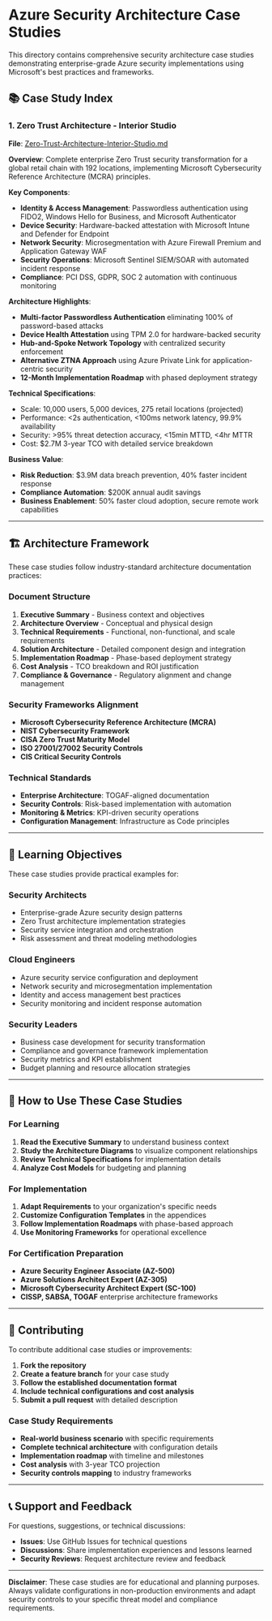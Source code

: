 # Azure Security Architecture Case Studies

This directory contains comprehensive security architecture case studies demonstrating enterprise-grade Azure security implementations using Microsoft's best practices and frameworks.

## 📚 Case Study Index

### 1. Zero Trust Architecture - Interior Studio
**File**: [Zero-Trust-Architecture-Interior-Studio.md](./Zero-Trust-Architecture-Interior-Studio.md)

**Overview**: Complete enterprise Zero Trust security transformation for a global retail chain with 192 locations, implementing Microsoft Cybersecurity Reference Architecture (MCRA) principles.

**Key Components**:
- **Identity & Access Management**: Passwordless authentication using FIDO2, Windows Hello for Business, and Microsoft Authenticator
- **Device Security**: Hardware-backed attestation with Microsoft Intune and Defender for Endpoint
- **Network Security**: Microsegmentation with Azure Firewall Premium and Application Gateway WAF
- **Security Operations**: Microsoft Sentinel SIEM/SOAR with automated incident response
- **Compliance**: PCI DSS, GDPR, SOC 2 automation with continuous monitoring

**Architecture Highlights**:
- **Multi-factor Passwordless Authentication** eliminating 100% of password-based attacks
- **Device Health Attestation** using TPM 2.0 for hardware-backed security
- **Hub-and-Spoke Network Topology** with centralized security enforcement
- **Alternative ZTNA Approach** using Azure Private Link for application-centric security
- **12-Month Implementation Roadmap** with phased deployment strategy

**Technical Specifications**:
- Scale: 10,000 users, 5,000 devices, 275 retail locations (projected)
- Performance: <2s authentication, <100ms network latency, 99.9% availability
- Security: >95% threat detection accuracy, <15min MTTD, <4hr MTTR
- Cost: $2.7M 3-year TCO with detailed service breakdown

**Business Value**:
- **Risk Reduction**: $3.9M data breach prevention, 40% faster incident response
- **Compliance Automation**: $200K annual audit savings
- **Business Enablement**: 50% faster cloud adoption, secure remote work capabilities

---

## 🏗️ Architecture Framework

These case studies follow industry-standard architecture documentation practices:

### **Document Structure**
1. **Executive Summary** - Business context and objectives
2. **Architecture Overview** - Conceptual and physical design
3. **Technical Requirements** - Functional, non-functional, and scale requirements
4. **Solution Architecture** - Detailed component design and integration
5. **Implementation Roadmap** - Phase-based deployment strategy
6. **Cost Analysis** - TCO breakdown and ROI justification
7. **Compliance & Governance** - Regulatory alignment and change management

### **Security Frameworks Alignment**
- **Microsoft Cybersecurity Reference Architecture (MCRA)**
- **NIST Cybersecurity Framework**
- **CISA Zero Trust Maturity Model**
- **ISO 27001/27002 Security Controls**
- **CIS Critical Security Controls**

### **Technical Standards**
- **Enterprise Architecture**: TOGAF-aligned documentation
- **Security Controls**: Risk-based implementation with automation
- **Monitoring & Metrics**: KPI-driven security operations
- **Configuration Management**: Infrastructure as Code principles

---

## 🎯 Learning Objectives

These case studies provide practical examples for:

### **Security Architects**
- Enterprise-grade Azure security design patterns
- Zero Trust architecture implementation strategies
- Security service integration and orchestration
- Risk assessment and threat modeling methodologies

### **Cloud Engineers**
- Azure security service configuration and deployment
- Network security and microsegmentation implementation
- Identity and access management best practices
- Security monitoring and incident response automation

### **Security Leaders**
- Business case development for security transformation
- Compliance and governance framework implementation
- Security metrics and KPI establishment
- Budget planning and resource allocation strategies

---

## 📖 How to Use These Case Studies

### **For Learning**
1. **Read the Executive Summary** to understand business context
2. **Study the Architecture Diagrams** to visualize component relationships
3. **Review Technical Specifications** for implementation details
4. **Analyze Cost Models** for budgeting and planning

### **For Implementation**
1. **Adapt Requirements** to your organization's specific needs
2. **Customize Configuration Templates** in the appendices
3. **Follow Implementation Roadmaps** with phase-based approach
4. **Use Monitoring Frameworks** for operational excellence

### **For Certification Preparation**
- **Azure Security Engineer Associate (AZ-500)**
- **Azure Solutions Architect Expert (AZ-305)**
- **Microsoft Cybersecurity Architect Expert (SC-100)**
- **CISSP, SABSA, TOGAF** enterprise architecture frameworks

---

## 🔄 Contributing

To contribute additional case studies or improvements:

1. **Fork the repository**
2. **Create a feature branch** for your case study
3. **Follow the established documentation format**
4. **Include technical configurations and cost analysis**
5. **Submit a pull request** with detailed description

### **Case Study Requirements**
- **Real-world business scenario** with specific requirements
- **Complete technical architecture** with configuration details
- **Implementation roadmap** with timeline and milestones
- **Cost analysis** with 3-year TCO projection
- **Security controls mapping** to industry frameworks

---

## 📞 Support and Feedback

For questions, suggestions, or technical discussions:
- **Issues**: Use GitHub Issues for technical questions
- **Discussions**: Share implementation experiences and lessons learned
- **Security Reviews**: Request architecture review and feedback

---

**Disclaimer**: These case studies are for educational and planning purposes. Always validate configurations in non-production environments and adapt security controls to your specific threat model and compliance requirements.